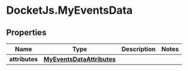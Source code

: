 # DocketJs.MyEventsData

## Properties

Name | Type | Description | Notes
------------ | ------------- | ------------- | -------------
**attributes** | [**MyEventsDataAttributes**](MyEventsDataAttributes.md) |  | 


